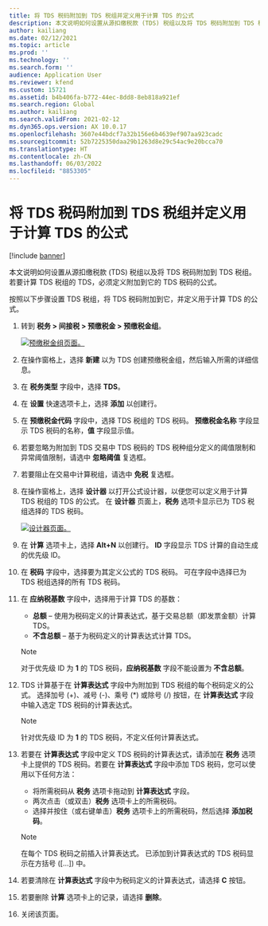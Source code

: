 ```yaml
---
title: 将 TDS 税码附加到 TDS 税组并定义用于计算 TDS 的公式
description: 本文说明如何设置从源扣缴税款 (TDS) 税组以及将 TDS 税码附加到 TDS 税组。 若要计算 TDS 税组的 TDS，必须定义附加到它的 TDS 税码的公式。
author: kailiang
ms.date: 02/12/2021
ms.topic: article
ms.prod: ''
ms.technology: ''
ms.search.form: ''
audience: Application User
ms.reviewer: kfend
ms.custom: 15721
ms.assetid: b4b406fa-b772-44ec-8dd8-8eb818a921ef
ms.search.region: Global
ms.author: kailiang
ms.search.validFrom: 2021-02-12
ms.dyn365.ops.version: AX 10.0.17
ms.openlocfilehash: 3607e44bdcf7a32b156e6b4639ef907aa923cadc
ms.sourcegitcommit: 52b7225350daa29b1263d8e29c54ac9e20bcca70
ms.translationtype: HT
ms.contentlocale: zh-CN
ms.lasthandoff: 06/03/2022
ms.locfileid: "8853305"
---
```

# <a name="attach-tds-tax-codes-to-tds-tax-groups-and-define-the-formula-for-calculating-tds"></a>将 TDS 税码附加到 TDS 税组并定义用于计算 TDS 的公式

[!include [banner](../includes/banner.md)]

本文说明如何设置从源扣缴税款 (TDS) 税组以及将 TDS 税码附加到 TDS 税组。 若要计算 TDS 税组的 TDS，必须定义附加到它的 TDS 税码的公式。

按照以下步骤设置 TDS 税组，将 TDS 税码附加到它，并定义用于计算 TDS 的公式。

1. 转到 **税务 \> 间接税 \> 预缴税金 \> 预缴税金组**。

    [![预缴税金组页面。](./media/apac-ind-TDS-29.png)](./media/apac-ind-TDS-29.png)

2. 在操作窗格上，选择 **新建** 以为 TDS 创建预缴税金组，然后输入所需的详细信息。
3. 在 **税务类型** 字段中，选择 **TDS**。
4. 在 **设置** 快速选项卡上，选择 **添加** 以创建行。
5. 在 **预缴税金代码** 字段中，选择 TDS 税组的 TDS 税码。 **预缴税金名称** 字段显示 TDS 税码的名称，**值** 字段显示值。
6. 若要忽略为附加到 TDS 交易中 TDS 税码的 TDS 税种组分定义的阈值限制和异常阈值限制，请选中 **忽略阈值** 复选框。
7. 若要阻止在交易中计算税组，请选中 **免税** 复选框。
8. 在操作窗格上，选择 **设计器** 以打开公式设计器，以便您可以定义用于计算 TDS 税组的 TDS 的公式。 在 **设计器** 页面上，**税务** 选项卡显示已为 TDS 税组选择的 TDS 税码。

    [![设计器页面。](./media/apac-ind-TDS-30.png)](./media/apac-ind-TDS-30.png)

9. 在 **计算** 选项卡上，选择 **Alt+N** 以创建行。 **ID** 字段显示 TDS 计算的自动生成的优先级 ID。
10. 在 **税码** 字段中，选择要为其定义公式的 TDS 税码。 可在字段中选择已为 TDS 税组选择的所有 TDS 税码。
11. 在 **应纳税基数** 字段中，选择用于计算 TDS 的基数：

    - **总额** – 使用为税码定义的计算表达式，基于交易总额（即发票金额）计算 TDS。
    - **不含总额** – 基于为税码定义的计算表达式计算 TDS。

    > [!NOTE]
    > 对于优先级 ID 为 **1** 的 TDS 税码，**应纳税基数** 字段不能设置为 **不含总额**。

12. TDS 计算基于在 **计算表达式** 字段中为附加到 TDS 税组的每个税码定义的公式。 选择加号 (+)、减号 (-)、乘号 (\*) 或除号 (/) 按钮，在 **计算表达式** 字段中输入选定 TDS 税码的计算表达式。

    > [!NOTE]
    > 针对优先级 ID 为 **1** 的 TDS 税码，不定义任何计算表达式。

13. 若要在 **计算表达式** 字段中定义 TDS 税码的计算表达式，请添加在 **税务** 选项卡上提供的 TDS 税码。若要在 **计算表达式** 字段中添加 TDS 税码，您可以使用以下任何方法：

    - 将所需税码从 **税务** 选项卡拖动到 **计算表达式** 字段。
    - 两次点击（或双击）**税务** 选项卡上的所需税码。
    - 选择并按住（或右键单击）**税务** 选项卡上的所需税码，然后选择 **添加税码**。

    > [!NOTE]
    > 在每个 TDS 税码之前插入计算表达式。 已添加到计算表达式的 TDS 税码显示在方括号 (\[...\]) 中。

14. 若要清除在 **计算表达式** 字段中为税码定义的计算表达式，请选择 **C** 按钮。
15. 若要删除 **计算** 选项卡上的记录，请选择 **删除**。
16. 关闭该页面。
